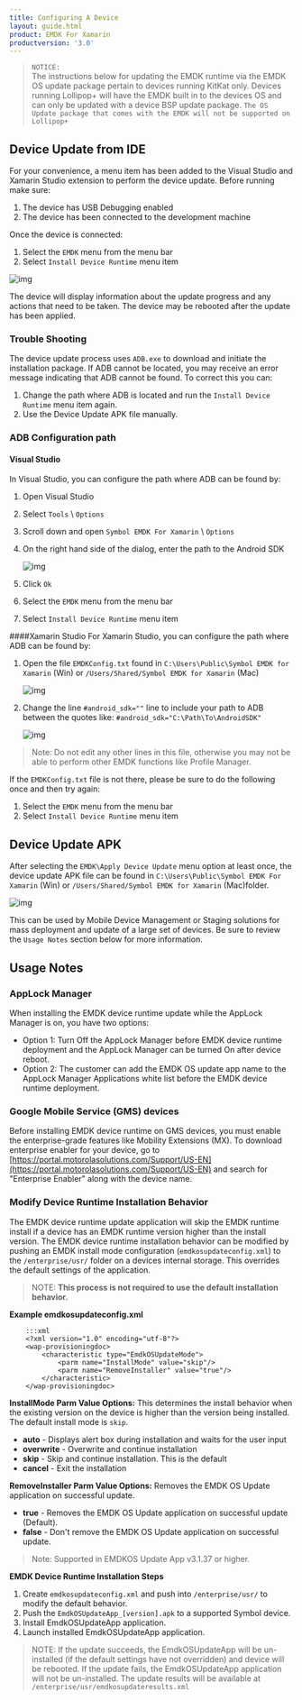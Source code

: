 ```yaml
---
title: Configuring A Device
layout: guide.html
product: EMDK For Xamarin
productversion: '3.0'
---
```


>`NOTICE:`  
	The instructions below for updating the EMDK runtime via the EMDK OS update package pertain to devices running KitKat only. Devices running Lollipop+ will have the EMDK built in to the devices OS and can only be updated with a device BSP update package. `The OS Update package that comes with the EMDK will not be supported on Lollipop+`

##	Device Update from IDE

For your convenience, a menu item has been added to the Visual Studio and Xamarin Studio extension to perform the device update. Before running make sure:

1. The device has USB Debugging enabled
2. The device has been connected to the development machine

Once the device is connected:

1. Select the `EMDK` menu from the menu bar
2. Select `Install Device Runtime` menu item

![img](../../images/menu-emdk.jpg)

The device will display information about the update progress and any actions that need to be taken. The device may be rebooted after the update has been applied.

### Trouble Shooting
The device update process uses `ADB.exe` to download and initiate the installation package. If ADB cannot be located, you may receive an error message indicating that ADB cannot be found. To correct this you can:

1. Change the path where ADB is located and run the `Install Device Runtime` menu item again.
2. Use the Device Update APK file manually.

### ADB Configuration path
#### Visual Studio
In Visual Studio, you can configure the path where ADB can be found by:

1. Open Visual Studio
2. Select `Tools` \ `Options`
3. Scroll down and open `Symbol EMDK For Xamarin` \ `Options`
4. On the right hand side of the dialog, enter the path to the Android SDK

	![img](../../images/vs/tools-options.jpg)
5. Click `Ok`
6. Select the `EMDK` menu from the menu bar
7. Select `Install Device Runtime` menu item

####Xamarin Studio
For Xamarin Studio, you can configure the path where ADB can be found by:

1. Open the file `EMDKConfig.txt` found in `C:\Users\Public\Symbol EMDK for Xamarin` (Win) or `/Users/Shared/Symbol EMDK for Xamarin` (Mac)

	![img](../../images/xs/emdkconfig-folder.jpg)
2. Change the line `#android_sdk=""` line to include your path to ADB between the quotes like: `#android_sdk="C:\Path\To\AndroidSDK"`

	![img](../../images/xs/emdkconfig.jpg)

> Note: Do not edit any other lines in this file, otherwise you may not be able to perform other EMDK functions like Profile Manager.


If the `EMDKConfig.txt` file is not there, please be sure to do the following once and then try again:

1. Select the `EMDK` menu from the menu bar
2. Select `Install Device Runtime` menu item 

## Device Update APK
After selecting the `EMDK\Apply Device Update` menu option at least once, the device update APK file can be found in `C:\Users\Public\Symbol EMDK For Xamarin` (Win) or `/Users/Shared/Symbol EMDK for Xamarin` (Mac)folder.

![img](../../images/xs/emdkconfig-folder.jpg)

This can be used by Mobile Device Management or Staging solutions for mass deployment and update of a large set of devices. Be sure to review the `Usage Notes` section below for more information.

## Usage Notes
### AppLock Manager
When installing the EMDK device runtime update while the AppLock Manager is on, you have two options:

* Option 1: Turn Off the AppLock Manager before EMDK device runtime deployment and the AppLock Manager can be turned On after device reboot.
* Option 2: The customer can add the EMDK OS update app name to the AppLock Manager Applications white list before the EMDK device runtime deployment.

### Google Mobile Service (GMS) devices
Before installing EMDK device runtime on GMS devices, you must enable the enterprise-grade features like Mobility Extensions (MX). To download enterprise enabler for your device, go to [https://portal.motorolasolutions.com/Support/US-EN](https://portal.motorolasolutions.com/Support/US-EN) and search for "Enterprise Enabler" along with the device name.

### Modify Device Runtime Installation Behavior
The EMDK device runtime update application will skip the EMDK runtime install if a device has an EMDK runtime version higher than the install version. The EMDK device runtime installation behavior can be modified by pushing an EMDK install mode configuration (`emdkosupdateconfig.xml`) to the `/enterprise/usr/` folder on a devices internal storage. This overrides the default settings of the application.

>NOTE: **This process is not required to use the default installation behavior.**

**Example emdkosupdateconfig.xml**

		:::xml
		<?xml version="1.0" encoding="utf-8"?>
		<wap-provisioningdoc>
			<characteristic type="EmdkOSUpdateMode">
				<parm name="InstallMode" value="skip"/>
				<parm name="RemoveInstaller" value="true"/>
			</characteristic>
		</wap-provisioningdoc>


**InstallMode Parm Value Options:**
This determines the install behavior when the existing version on the device is higher than the version being installed. The default install mode is `skip`.

* **auto** - Displays alert box during installation and waits for the user input
* **overwrite** - Overwrite and continue installation
* **skip** - Skip and continue installation. This is the default
* **cancel** - Exit the installation

**RemoveInstaller Parm Value Options:**
Removes the EMDK OS Update application on successful update.

* **true** - Removes the EMDK OS Update application on successful update (Default).
* **false** - Don't remove the EMDK OS Update application on successful update.

>Note: Supported in EMDKOS Update App v3.1.37 or higher.

**EMDK Device Runtime Installation Steps**

1. Create `emdkosupdateconfig.xml` and push into `/enterprise/usr/` to modify the default behavior.
2. Push the `EmdkOSUpdateApp_[version].apk` to a supported Symbol device.
3. Install EmdkOSUpdateApp application.
4. Launch installed EmdkOSUpdateApp application.

>NOTE: If the update succeeds, the EmdkOSUpdateApp will be un-installed (if the default settings have not overridden) and device will be rebooted. If the update fails, the EmdkOSUpdateApp application will not be un-installed. The update results will be available at  `/enterprise/usr/emdkosupdateresults.xml`














